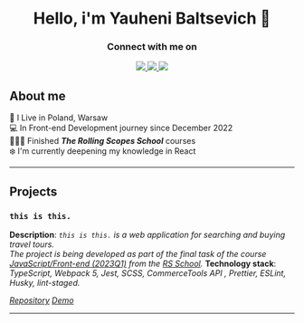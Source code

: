 <h1  align="center">Hello, i'm Yauheni Baltsevich 👋</h1>

<div  align="center">
	<h3>Connect with me on</h3>
	<p  align="center">
		<a  href="https://www.linkedin.com/in/eugenebalts/">
			<img  src="https://img.shields.io/badge/LinkedIn-0077B5?style=for-the-badge&logo=linkedin&logoColor=white"></img>
		</a>
		<a  href="mailto:norcobeatz@gmail.com">
			<img  src="https://img.shields.io/badge/Gmail-D14836?style=for-the-badge&logo=gmail&logoColor=white"></img>
		</a>
		<a  href="https://t.me/eugenebalts">
			<img  src="https://img.shields.io/badge/Telegram-2CA5E0?style=for-the-badge&logo=telegram&logoColor=white"></img>
		</a>
	</p>
</div>

## About me

🗽 I Live in Poland, Warsaw  
💻 In Front-end Development journey since December 2022  
👨🏿‍🎓 Finished **_The Rolling Scopes School_** courses  
❄️ I'm currently deepening my knowledge in React

---

## Projects

### `this is this.`

**Description**: _`this is this.` is a web application for searching and buying travel tours.  
The project is being developed as part of the final task of the course [JavaScript/Front-end (2023Q1)](https://rs.school/js/) from the [RS School](https://rs.school/)._
**Technology stack**: _TypeScript, Webpack 5, Jest, SCSS, CommerceTools API , Prettier, ESLint, Husky, lint-staged._

_[Repository](https://github.com/eugenebalts/e-commerce)_
_[Demo](https://this-is-this.onrender.com/)_

---

###
